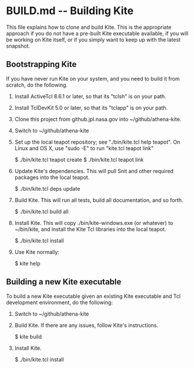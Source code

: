# BUILD.md -- Building Kite

This file explains how to clone and build Kite.  This is the appropriate 
approach if you do not have a pre-built Kite executable available, if you 
will be working on Kite itself, or if you simply want to keep up with the 
latest snapshot.

## Bootstrapping Kite

If you have never run Kite on your system, and you need to build it from
scratch, do the following.

1. Install ActiveTcl 8.6.1 or later, so that its "tclsh" is on your path.

2. Install TclDevKit 5.0 or later, so that its "tclapp" is on your path.

3. Clone this project from github.jpl.nasa.gov into ~/github/athena-kite.

4. Switch to ~/github/athena-kite

5. Set up the local teapot repository; see "./bin/kite.tcl help teapot".
   On Linux and OS X, use "sudo -E" to run "kite.tcl teapot link"

    $ ./bin/kite.tcl teapot create
    $ ./bin/kite.tcl teapot link

6. Update Kite's dependencies. This will pull Snit and other required
   packages into the local teapot.

    $ ./bin/kite.tcl deps update

7. Build Kite.  This will run all tests, build all documentation, and so
   forth.

    $ ./bin/kite.tcl build all

8. Install Kite.  This will copy ./bin/kite-windows.exe (or whatever) 
   to ~/bin/kite, and install the Kite Tcl libraries into the local teapot.

    $ ./bin/kite.tcl install

9. Use Kite normally:

    $ kite help

## Building a new Kite executable

To build a new Kite executable given an existing Kite executable and 
Tcl development environment, do the following:

1. Switch to ~/github/athena-kite

2. Build Kite.  If there are any issues, follow Kite's instructions.

    $ kite build

3. Install Kite.

    $ ./bin/kite.tcl install


